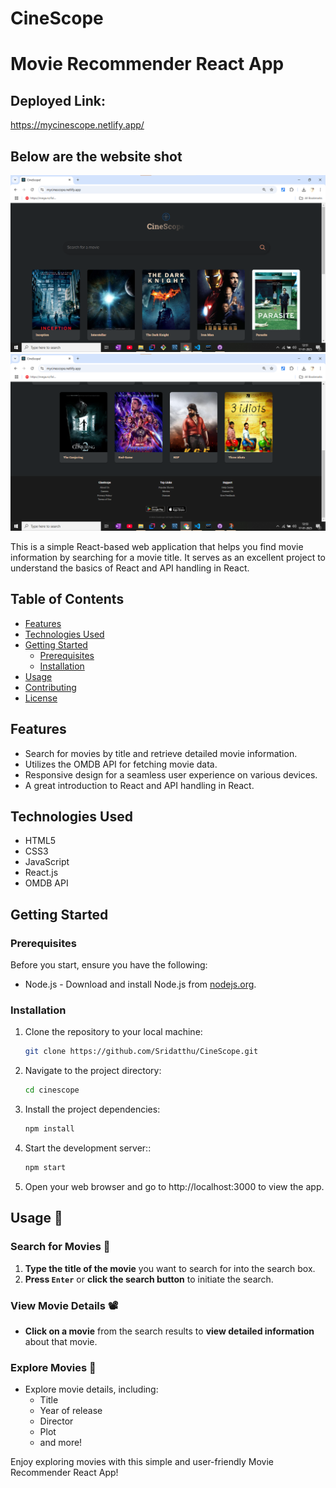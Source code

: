 # CineScope
# Movie Recommender React App

## Deployed Link:

https://mycinescope.netlify.app/

## Below are the website shot
![Movie Recommender](https://github.com/Sridatthu/CineScope/blob/main/home.png)
![Movie Recommender2](https://github.com/Sridatthu/CineScope/blob/main/home2.png)

This is a simple React-based web application that helps you find movie information by searching for a movie title. It serves as an excellent project to understand the basics of React and API handling in React.

## Table of Contents

- [Features](#features)
- [Technologies Used](#technologies-used)
- [Getting Started](#getting-started)
  - [Prerequisites](#prerequisites)
  - [Installation](#installation)
- [Usage](#usage)
- [Contributing](#contributing)
- [License](#license)

## Features

- Search for movies by title and retrieve detailed movie information.
- Utilizes the OMDB API for fetching movie data.
- Responsive design for a seamless user experience on various devices.
- A great introduction to React and API handling in React.

## Technologies Used

- HTML5
- CSS3
- JavaScript
- React.js
- OMDB API

## Getting Started

### Prerequisites

Before you start, ensure you have the following:

- Node.js - Download and install Node.js from [nodejs.org](https://nodejs.org/).

### Installation

1. Clone the repository to your local machine:

   ```bash
   git clone https://github.com/Sridatthu/CineScope.git

2. Navigate to the project directory:

   ```bash
   cd cinescope

3. Install the project dependencies:

   ```bash
   npm install

4. Start the development server::

   ```bash
   npm start

5. Open your web browser and go to http://localhost:3000 to view the app.

## Usage 📝

### Search for Movies 🎥

1. **Type the title of the movie** you want to search for into the search box.
2. **Press `Enter`** or **click the search button** to initiate the search.

### View Movie Details 📽️

- **Click on a movie** from the search results to **view detailed information** about that movie.

### Explore Movies 🍿

- Explore movie details, including:
  - Title
  - Year of release
  - Director
  - Plot
  - and more!

Enjoy exploring movies with this simple and user-friendly Movie Recommender React App!
